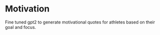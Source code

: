 # Motivation
Fine tuned gpt2 to generate motivational quotes for athletes based on their goal and focus.
